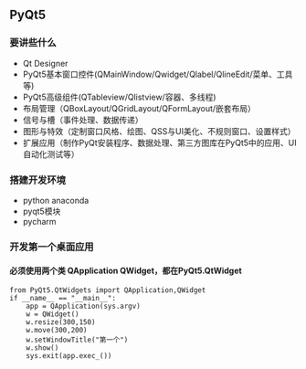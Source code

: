 ## PyQt5
### 要讲些什么
* Qt Designer
* PyQt5基本窗口控件(QMainWindow/Qwidget/Qlabel/QlineEdit/菜单、工具等)
* PyQt5高级组件(QTableview/Qlistview/容器、多线程)
* 布局管理（QBoxLayout/QGridLayout/QFormLayout/嵌套布局）
* 信号与槽（事件处理、数据传递）
* 图形与特效（定制窗口风格、绘图、QSS与UI美化、不规则窗口、设置样式）
* 扩展应用（制作PyQt安装程序、数据处理、第三方图库在PyQt5中的应用、UI自动化测试等）
### 搭建开发环境
* python      anaconda
* pyqt5模块
* pycharm
### 开发第一个桌面应用
#### 必须使用两个类 QApplication QWidget，都在PyQt5.QtWidget
``` import sys
from PyQt5.QtWidgets import QApplication,QWidget
if __name__ == "__main__":
    app = QApplication(sys.argv)
    w = QWidget()
    w.resize(300,150)
    w.move(300,200)
    w.setWindowTitle("第一个")
    w.show()
    sys.exit(app.exec_())
